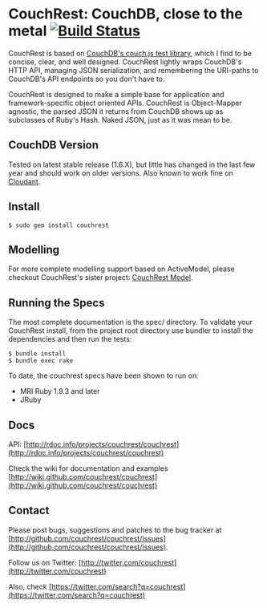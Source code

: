 # CouchRest: CouchDB, close to the metal [![Build Status](https://travis-ci.org/couchrest/couchrest.png)](https://travis-ci.org/couchrest/couchrest)

CouchRest is based on [CouchDB's couch.js test
library](http://svn.apache.org/repos/asf/couchdb/trunk/share/www/script/couch.js),
which I find to be concise, clear, and well designed. CouchRest lightly wraps
CouchDB's HTTP API, managing JSON serialization, and remembering the URI-paths
to CouchDB's API endpoints so you don't have to.

CouchRest is designed to make a simple base for application and framework-specific object oriented APIs. CouchRest is Object-Mapper agnostic, the parsed JSON it returns from CouchDB shows up as subclasses of Ruby's Hash. Naked JSON, just as it was mean to be.

## CouchDB Version

Tested on latest stable release (1.6.X), but little has changed in the last few year and should work on older versions. Also known to work fine on [Cloudant](http://cloudant.com).

## Install

    $ sudo gem install couchrest

## Modelling

For more complete modelling support based on ActiveModel, please checkout CouchRest's sister project: [CouchRest Model](https://github.com/couchrest/couchrest_model).

## Running the Specs

The most complete documentation is the spec/ directory. To validate your
CouchRest install, from the project root directory use bundler to install 
the dependencies and then run the tests:

    $ bundle install
    $ bundle exec rake

To date, the couchrest specs have been shown to run on:

 * MRI Ruby 1.9.3 and later
 * JRuby

## Docs

API: [http://rdoc.info/projects/couchrest/couchrest](http://rdoc.info/projects/couchrest/couchrest)

Check the wiki for documentation and examples [http://wiki.github.com/couchrest/couchrest](http://wiki.github.com/couchrest/couchrest)

## Contact

Please post bugs, suggestions and patches to the bug tracker at [http://github.com/couchrest/couchrest/issues](http://github.com/couchrest/couchrest/issues).

Follow us on Twitter: [http://twitter.com/couchrest](http://twitter.com/couchrest)

Also, check [https://twitter.com/search?q=couchrest](https://twitter.com/search?q=couchrest)


